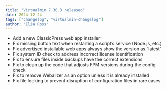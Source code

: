 ```yaml
---
title: "Virtualmin 7.30.3 released"
date: 2024-12-24
tags: ["changelog", "virtualmin-changelog"]
author: "Ilia Ross"
---
```


* Add a new ClassicPress web app installer
* Fix missing button text when restarting a script’s service (Node.js, etc.)
* Fix advertised installable web apps always show the version as “latest”
* Fix system ID check to address incorrect license identification
* Fix to ensure files inside backups have the correct extensions
* Fix to clean up the code that adjusts FPM versions during the config check
* Fix to remove Webalizer as an option unless it is already installed
* Fix file locking to prevent disruption of configuration files in rare cases
